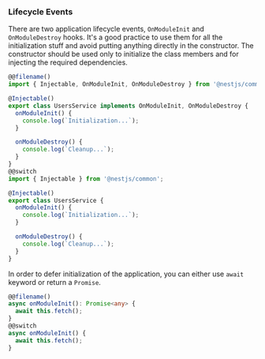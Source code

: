 ### Lifecycle Events

There are two application lifecycle events, `OnModuleInit` and `OnModuleDestroy` hooks. It's a good practice to use them for all the initialization stuff and avoid putting anything directly in the constructor. The constructor should be used only to initialize the class members and for injecting the required dependencies.

```typescript
@@filename()
import { Injectable, OnModuleInit, OnModuleDestroy } from '@nestjs/common';

@Injectable()
export class UsersService implements OnModuleInit, OnModuleDestroy {
  onModuleInit() {
    console.log(`Initialization...`);
  }

  onModuleDestroy() {
    console.log(`Cleanup...`);
  }
}
@@switch
import { Injectable } from '@nestjs/common';

@Injectable()
export class UsersService {
  onModuleInit() {
    console.log(`Initialization...`);
  }

  onModuleDestroy() {
    console.log(`Cleanup...`);
  }
}
```

In order to defer initialization of the application, you can either use `await` keyword or return a `Promise`.

```typescript
@@filename()
async onModuleInit(): Promise<any> {
  await this.fetch();
}
@@switch
async onModuleInit() {
  await this.fetch();
}
```
